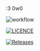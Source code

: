 :3 0w0

![workflow](https://github.com/Guy-GC/sem/actions/workflows/main.yml/badge.svg)

[![LICENCE](https://img.shields.io/github/licence/Guy-GC/sem.svg?style=flat-square)](https://github.com/Guy-GC/sem/blob/master/LICENCE)

[![Releases](https://img.shields.io/github/release/Guy-GC/sem/all.svg?style=flat-square)](https://github.com/Guy-GC/sem/releases)